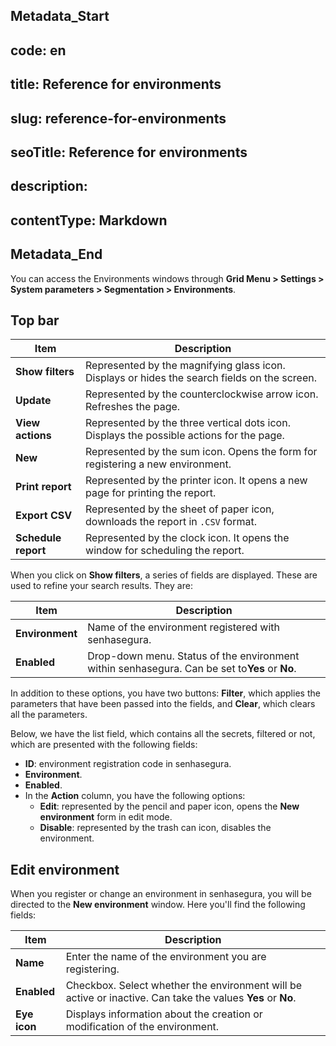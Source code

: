 ## Metadata_Start 
## code: en
## title: Reference for environments 
## slug: reference-for-environments 
## seoTitle: Reference for environments 
## description:  
## contentType: Markdown 
## Metadata_End
You can access the Environments windows through **Grid Menu > Settings > System parameters > Segmentation > Environments**.

## Top bar

| Item                      | Description                                                                                  |
| ------------------------- | -------------------------------------------------------------------------------------------- |
| **Show filters**    | Represented by the magnifying glass icon. Displays or hides the search fields on the screen. |
| **Update**          | Represented by the counterclockwise arrow icon. Refreshes the page.                          |
| **View actions**    | Represented by the three vertical dots icon. Displays the possible actions for the page.     |
| **New**             | Represented by the sum icon. Opens the form for registering a new environment.               |
| **Print report**    | Represented by the printer icon. It opens a new page for printing the report.                |
| **Export CSV**      | Represented by the sheet of paper icon, downloads the report in `.CSV` format.                                |
| **Schedule report** | Represented by the clock icon. It opens the window for scheduling the report.                |

When you click on **Show filters**, a series of fields are displayed. These are used to refine your search results. They are:

| Item                  | Description                                                                                               |
| --------------------- | --------------------------------------------------------------------------------------------------------- |
| **Environment** | Name of the environment registered with senhasegura.                                                      |
| **Enabled**     | Drop-down menu. Status of the environment within senhasegura. Can be set to**Yes** or **No**. |

In addition to these options, you have two buttons: **Filter**, which applies the parameters that have been passed into the fields, and **Clear**, which clears all the parameters.

Below, we have the list field, which contains all the secrets, filtered or not, which are presented with the following fields:

* **ID**: environment registration code in senhasegura.
* **Environment**.
* **Enabled**.
* In the **Action** column, you have the following options:
  * **Edit**: represented by the pencil and paper icon, opens the **New environment** form in edit mode.
  * **Disable**: represented by the trash can icon, disables the environment.

## Edit environment

When you register or change an environment in senhasegura, you will be directed to the **New environment** window. Here you'll find the following fields:

| Item               | Description                                                                                                            |
| ------------------ | ---------------------------------------------------------------------------------------------------------------------- |
| **Name**     | Enter the name of the environment you are registering.                                                                 |
| **Enabled**  | Checkbox. Select whether the environment will be active or inactive. Can take the values **Yes** or **No**. |
| **Eye icon** | Displays information about the creation or modification of the environment.                                            |